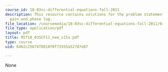 ```yaml
---
course_id: 18-03sc-differential-equations-fall-2011
description: This resource contains solutions for the problem statements related to
  gain and phase log.
file_location: /coursemedia/18-03sc-differential-equations-fall-2011/6462c25674f8010f0f73555a527d7e87_MIT18_03SCF11_new_s15s.pdf
file_type: application/pdf
layout: pdf
title: MIT18_03SCF11_new_s15s.pdf
type: course
uid: 6462c25674f8010f0f73555a527d7e87

---
```

None